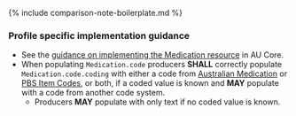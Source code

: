 {% include comparison-note-boilerplate.md %}


### Profile specific implementation guidance
- See the [guidance on implementing the Medication resource](https://build.fhir.org/ig/hl7au/au-fhir-core/StructureDefinition-au-core-medication.html#profile-specific-implementation-guidance) in AU Core.
- When populating `Medication.code` producers **SHALL** correctly populate `Medication.code.coding` with either a code from [Australian Medication](https://healthterminologies.gov.au/fhir/ValueSet/australian-medication-1) or [PBS Item Codes](https://build.fhir.org/ig/hl7au/au-fhir-base//ValueSet-pbs-item.html), or both, if a coded value is known and **MAY** populate with a code from another code system.
  - Producers **MAY** populate with only text if no coded value is known.
